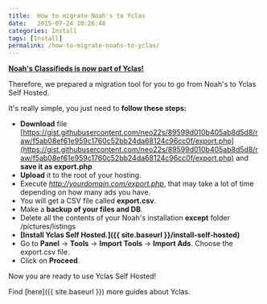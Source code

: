 ```yaml
---
title:  How to migrate Noah's to Yclas
date:   2015-07-24 10:26:48
categories: Install
tags: [Install]
permalink: /how-to-migrate-noahs-to-yclas/
---
```

**[Noah's Classifieds is now part of Yclas!](http://open-classifieds.com/2015/07/27/open-classifieds-acquired-noahs-classifieds/)**

Therefore, we prepared a migration tool for you to go from Noah's to Yclas Self Hosted.

It's really simple, you just need to **follow these steps:**

+ **Download** file [https://gist.githubusercontent.com/neo22s/89599d010b405ab8d5d8/raw/f5ab08ef61e959c1760c52bb24da68124c96cc0f/export.php](https://gist.githubusercontent.com/neo22s/89599d010b405ab8d5d8/raw/f5ab08ef61e959c1760c52bb24da68124c96cc0f/export.php) and **save it as export.php**
+ **Upload** it to the root of your hosting.
+ Execute _http://yourdomain.com/export.php_, that may take a lot of time depending on how many ads you have.
+ You will get a CSV file called **export.csv**.
+ Make a **backup of your files and DB**.
+ Delete all the contents of your Noah's installation **except** folder /pictures/listings
+ **[Install Yclas Self Hosted.]({{ site.baseurl }}/install-self-hosted)**
+ Go to **Panel** -> **Tools** -> **Import Tools** -> **Import Ads**. Choose the export.csv file.
+ Click on **Proceed**.

Now you are ready to use Yclas Self Hosted!

Find [here]({{ site.baseurl }}) more guides about Yclas.
